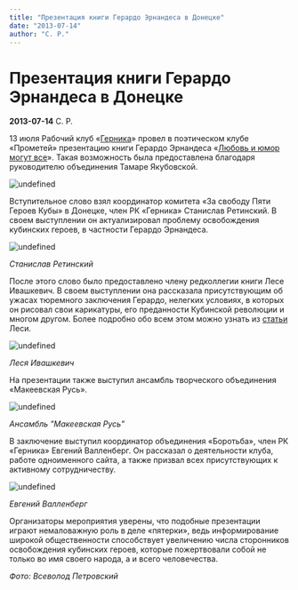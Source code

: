 ```yaml
---
title: "Презентация книги Герардо Эрнандеса в Донецке"
date: "2013-07-14"
author: "С. Р."
---
```


# Презентация книги Герардо Эрнандеса в Донецке

**2013-07-14** С. Р.

13 июля Рабочий клуб «[Герника](http://guernica.org.ua/)» провел в поэтическом клубе «Прометей» презентацию книги Герардо Эрнандеса «[Любовь и юмор могут все](/bibl/herardo_web_rgb.pdf)». Такая возможность была предоставлена благодаря руководителю объединения Тамаре Якубовской.

![undefined](http://s017.radikal.ru/i405/1303/d6/4ccce6a871fe.jpg)

Вступительное слово взял координатор комитета «За свободу Пяти Героев Кубы» в Донецке, член РК «Герника» Станислав Ретинский. В своем выступлении он актуализировал проблему освобождения кубинских героев, в частности Герардо Эрнандеса.

![undefined](http://img-fotki.yandex.ru/get/9310/31108032.15/0_910a9_f9b0fc1e_L.jpg)

*Станислав Ретинский*

После этого слово было предоставлено члену редколлегии книги Лесе Ивашкевич. В своем выступлении она рассказала присутствующим об ужасах тюремного заключения Герардо, нелегких условиях, в которых он рисовал свои карикатуры, его преданности Кубинской революции и многом другом. Более подробно обо всем этом можно узнать из [статьи](/7123.md) Леси.

![undefined](http://img-fotki.yandex.ru/get/6711/31108032.15/0_910ad_9124f538_L.jpg)

*Леся Ивашкевич*

На презентации также выступил ансамбль творческого объединения «Макеевская Русь».

![undefined](http://img-fotki.yandex.ru/get/9322/31108032.16/0_910ae_70621944_L.jpg)

*Ансамбль "Макеевская Русь"*

В заключение выступил координатор объединения «Боротьба», член РК «Герника» Евгений Валленберг. Он рассказал о деятельности клуба, работе одноименного сайта, а также призвал всех присутствующих к активному сотрудничеству.

![undefined](http://img-fotki.yandex.ru/get/9320/31108032.16/0_910af_72cb9374_L.jpg)

*Евгений Валленберг*

Организаторы мероприятия уверены, что подобные презентации играют немаловажную роль в деле «пятерки», ведь информирование широкой общественности способствует увеличению числа сторонников освобождения кубинских героев, которые пожертвовали собой не только во имя своего народа, а и всего человечества.

*Фото: Всеволод Петровский*
